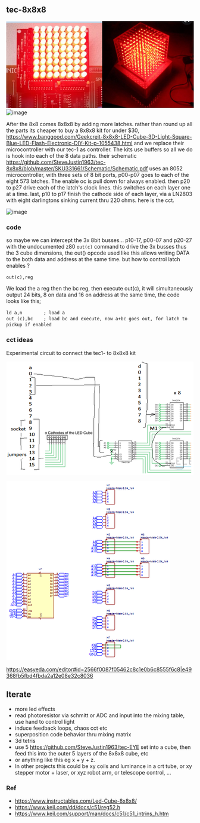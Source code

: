 ## tec-8x8x8

![](https://github.com/SteveJustin1963/tec-8x8x8/blob/master/pics/64-to-512.png)
![image](https://user-images.githubusercontent.com/58069246/192197176-98d637e0-66cb-463e-8f43-c5abc83ef2e8.png)



After the 8x8 comes 8x8x8 by adding more latches. rather than round up all the parts its cheaper to buy a 8x8x8 kit for under $30, https://www.banggood.com/Geekcreit-8x8x8-LED-Cube-3D-Light-Square-Blue-LED-Flash-Electronic-DIY-Kit-p-1055438.html and we replace their microcontroller with our tec-1 as controller. The kits use  buffers so all we do is hook into each of the 8 data paths. their schematic https://github.com/SteveJustin1963/tec-8x8x8/blob/master/SKU331661/Schematic/Schematic.pdf
uses an 8052 microcontroller, with three sets of 8 bit ports, p00-p07 goes to each of the eight 573 latches. The enable oc is pull down for always enabled.
then p20 to p27 drive each of the latch's clock lines. this switches on each layer one at a time. last, p10 to p17 finish the cathode side of each layer, via a LN2803 with eight darlingtons sinking current thru 220 ohms. here is the cct.

![image](https://user-images.githubusercontent.com/58069246/193485615-3e63ddc4-8e09-491d-a5ea-04f4ed1a5869.png)




### code
so maybe we can intercept the 3x 8bit busses... p10-17, p00-07 and p20-27 with the undocumented z80 `out(c)` command to drive the 3x busses thus the 3 cube dimensions, the out() opcode used like this allows writing DATA to the both data and address at the same time. but how to control latch enables ? 

```
out(c),reg
```

We load the a reg then the bc reg, then execute out(c), it will simultaneously output 24 bits, 8 on data and 16 on address at the same time, the code looks like this;
```
ld a,n        ; load a
out (c),bc    ; load bc and execute, now a+bc goes out, for latch to pickup if enabled
```


### cct ideas

Experimental circuit to connect the tec1- to 8x8x8 kit

![](https://github.com/SteveJustin1963/tec-8x8x8/blob/master/pics/wiring-1.png)

![](https://github.com/SteveJustin1963/tec-8x8x8/blob/master/pics/schem-1.png)



https://easyeda.com/editor#id=2566f0087f05462c8c1e0b6c8555f6c8|e49368fb5fbd4fbda2a12e08e32c8036

 
 









 

## Iterate
- more led effects
- read photoresistor via schmitt or ADC and input into the mixing table, use hand to control light 
- induce feedback loops, chaos cct etc
- superposition code behavior thru mixing matrix
- 3d tetris
- use 5 https://github.com/SteveJustin1963/tec-EYE set into a cube, then feed this into the outer 5 layers of the 8x8x8 cube, etc
- or anything like this eg x + y + z. 
- In other projects this could be xy coils and luminance in a crt tube, or xy stepper motor + laser, or xyz robot arm, or telescope control, ...




 ### Ref

- https://www.instructables.com/Led-Cube-8x8x8/
- https://www.keil.com/dd/docs/c51/reg52.h
- https://www.keil.com/support/man/docs/c51/c51_intrins_h.htm





